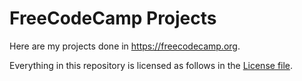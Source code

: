 # FreeCodeCamp Projects

Here are my projects done in <https://freecodecamp.org>.

Everything in this repository is licensed as follows in the [License file](LICENSE).
